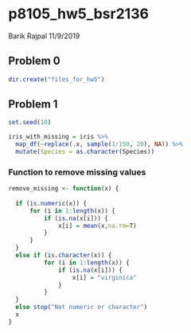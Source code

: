 p8105\_hw5\_bsr2136
================
Barik Rajpal
11/9/2019

## Problem 0

``` r
dir.create("files_for_hw5")
```

## Problem 1

``` r
set.seed(10)

iris_with_missing = iris %>% 
  map_df(~replace(.x, sample(1:150, 20), NA)) %>%
  mutate(Species = as.character(Species))
```

### Function to remove missing values

``` r
remove_missing <- function(x) {
  
  if (is.numeric(x)) {
      for (i in 1:length(x)) {
          if (is.na(x[i])) {
              x[i] = mean(x,na.rm=T)
          }
      }
  }
  else if (is.character(x)) {
          for (i in 1:length(x)) {
              if (is.na(x[i])) {
                  x[i] = "virginica"
              }
          }
  }
  else stop("Not numeric or character")
  x
}
```
